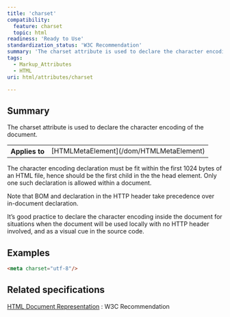 ```yaml
---
title: 'charset'
compatibility:
  feature: charset
  topic: html
readiness: 'Ready to Use'
standardization_status: 'W3C Recommendation'
summary: 'The charset attribute is used to declare the character encoding of the document.'
tags:
  - Markup_Attributes
  - HTML
uri: html/attributes/charset

---
```

## Summary

The charset attribute is used to declare the character encoding of the document.

<table class="wikitable">
<tr>
<th>
Applies to

</th>
<td>
[HTMLMetaElement](/dom/HTMLMetaElement)

</td>
</tr>
</table>
The character encoding declaration must be fit within the first 1024 bytes of an HTML file, hence should be the first child in the the head element. Only one such declaration is allowed within a document.

Note that BOM and declaration in the HTTP header take precedence over in-document declaration.

It’s good practice to declare the character encoding inside the document for situations when the document will be used locally with no HTTP header involved, and as a visual cue in the source code.

## Examples

``` html
<meta charset="utf-8"/>
```

## Related specifications

[HTML Document Representation](http://www.w3.org/TR/html4/charset.html)
:   W3C Recommendation
